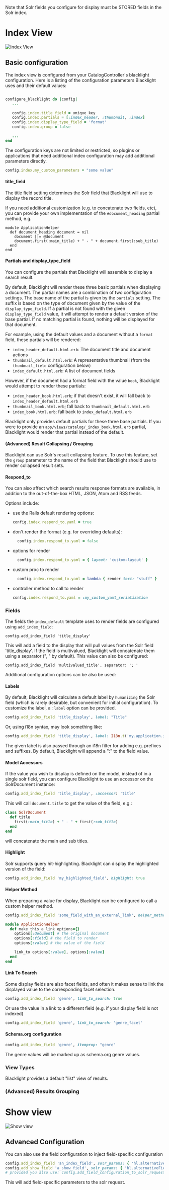 Note that Solr fields you configure for display must be STORED fields in the Solr index.

# Index View

![Index View](https://f.cloud.github.com/assets/111218/2058436/e322543c-8b71-11e3-90a3-6744cb6628c7.png)

## Basic configuration

The index view is configured from your CatalogController's blacklight configuration. Here is a listing of the configuration parameters Blacklight uses and their default values:

```ruby

configure_blacklight do |config|
   ...

   config.index.title_field = unique_key
   config.index.partials = [:index_header, :thumbnail, :index]
   config.index.display_type_field = 'format'
   config.index.group = false

   ...
end
```

The configuration keys are not limited or restricted, so plugins or applications that need additional index configuration may add additional parameters directly.

```ruby
config.index.my_custom_parameters = "some value"
```

#### title_field

The title field setting determines the Solr field that Blacklight will use to display the record title. 

If you need additional customization (e.g. to concatenate two fields, etc), you can provide your own implementation of the `#document_heading` partial method, e.g.

```
module ApplicationHelper
  def document_heading document = nil
    document ||= @document
    document.first(:main_title) + " - " + document.first(:sub_title)
  end
end
```

#### Partials and display_type_field

You can configure the partials that Blacklight will assemble to display a search result.

By default, Blacklight will render these three basic partials when displaying a document. The partial names are a combination of two configuration settings. The base name of the partial is given by the `partials` setting. The suffix is based on the type of document given by the value of the `display_type_field`. If a partial is not found with the given `display_type_field` value, it will attempt to render a default version of the base partial. If no matching partial is found, nothing will be displayed for that document.

For example, using the default values and a document without a `format` field, these partials will be rendered:

 * `index_header_default.html.erb`: The document title and document actions
 * `thumbnail_default.html.erb`: A representative thumbnail (from the `thumbnail_field` configuration below)
 * `index_default.html.erb`: A list of document fields

However, if the document had a format field with the value `book`, Blacklight would attempt to render these partials:

* `index_header_book.html.erb`; if that doesn't exist, it will fall back to `index_header_default.html.erb`
* `thumbnail_book.html.erb`; fall back to `thumbnail_default.html.erb`
* `index_book.html.erb`; fall back to `index_default.html.erb`

Blacklight only provides default partials for these three base partials. If you were to provide an `app/views/catalog/_index_book.html.erb` partial, Blacklight would render that partial instead of the default.


#### (Advanced) Result Collapsing / Grouping

Blacklight can use Solr's result collapsing feature. To use this feature, set the `group` parameter to the name of the field that Blacklight should use to render collapsed result sets. 

#### Respond_to

You can also affect which search results response formats are available, in addition to the out-of-the-box HTML, JSON, Atom and RSS feeds.

Options include:

- use the Rails default rendering options:
  ```ruby
  config.index.respond_to.yaml = true
  ```

- don't render the format (e.g. for overriding defaults):
  ```ruby
    config.index.respond_to.yaml = false
  ```

- options for render
  ```ruby
    config.index.respond_to.yaml = { layout: 'custom-layout' }
  ```

- custom proc to render
  ```ruby
    config.index.respond_to.yaml = lambda { render text: "stuff" }
   ```

- controller method to call to render
    ```ruby
    config.index.respond_to.yaml = :my_custom_yaml_serialization
    ```

### Fields

The fields the `index_default` template uses to render fields are configured using `add_index_field`:

```
config.add_index_field 'title_display'
```

This will add a field to the display that will pull values from the Solr field 'title_display'. If the field is multivalued, Blacklight will concatenate them using a separator (", " by default). This value can also be configured:

```
config.add_index_field 'multivalued_title', separator: '; '
```

Additional configuration options can be also be used:

#### Labels

By default, Blacklight will calculate a default label by `humanizing` the Solr field (which is rarely desirable, but convenient for initial configuration). To customize the label, a `:label` option can be provided.

```ruby
config.add_index_field 'title_display', label: "Title"
```

Or, using i18n syntax, may look something like:

```ruby
config.add_index_field 'title_display', label: I18n.t('my.application.index.title_display')
```

The given label is also passed through an i18n filter for adding e.g. prefixes and suffixes. By default, Blacklight will append a ":" to the field value.

#### Model Accessors

If the value you wish to display is defined on the model, instead of in a single solr field, you can configure Blacklight to use an accessor on the SolrDocument instance:

```ruby
config.add_index_field 'title_display', :accessor: 'title'
```

This will call `document.title` to get the value of the field, e.g.:

```ruby
class SolrDocument
  def title
    first(:main_title) + " - " + first(:sub_title)
  end
end
```

will concatenate the main and sub titles.
#### Highlight

Solr supports query hit-highlighting. Blacklight can display the highlighted version of the field:

```ruby
config.add_index_field 'my_highlighted_field', highlight: true
```

#### Helper Method

When preparing a value for display, Blacklight can be configured to call a custom helper method. 

```ruby
config.add_index_field 'some_field_with_an_external_link', helper_method: 'make_this_a_link'
```

```ruby
module ApplicationHelper
  def make_this_a_link options={}
    options[:document] # the original document
    options[:field] # the field to render
    options[:value] # the value of the field

    link_to options[:value], options[:value]
  end
end
```

#### Link To Search

Some display fields are also facet fields, and often it makes sense to link the displayed value to the corresponding facet selection.

```ruby
config.add_index_field 'genre', link_to_search: true
```

Or use the value in a link to a different field (e.g. if your display field is not indexed)

```ruby
config.add_index_field 'genre', link_to_search: 'genre_facet'
```

#### Schema.org configuration

```ruby
config.add_index_field 'genre', itemprop: "genre"
```

The genre values will be marked up as schema.org genre values.

### View Types

Blacklight provides a default "list" view of results.

### (Advanced) Results Grouping

# Show view

![Show view](https://f.cloud.github.com/assets/111218/2058440/e32f32a6-8b71-11e3-9bd5-20b0a3af2fea.png)


## Advanced Configuration

You can also use the field configuration to inject field-specific configuration

```ruby
config.add_index_field 'an_index_field', solr_params: { 'hl.alternativeField' => 'field_x'}
config.add_show_field 'a_show_field', solr_params: { 'hl.alternativeField' => 'field_y'}
# provided you also use: config.add_field_configuration_to_solr_request!
```

This will add field-specific parameters to the solr request.